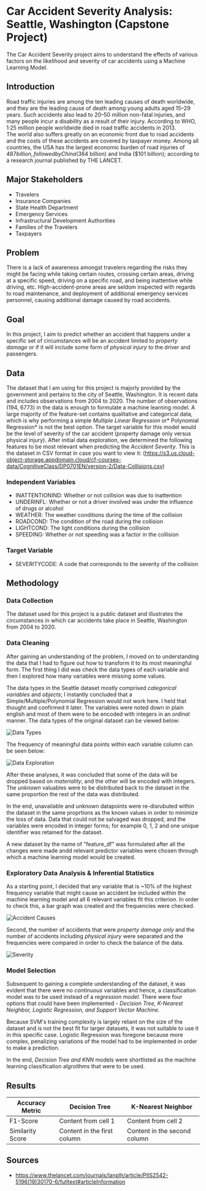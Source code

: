 # Car Accident Severity Analysis: Seattle, Washington (Capstone Project)

The Car Accident Severity project aims to understand the effects of various factors on the likelihood and severity of car accidents using a Machine Learning Model.

## Introduction

Road traffic injuries are among the ten leading causes of death worldwide, and they are the leading cause of death among young adults aged 15–29 years. Such accidents also lead to 20–50 million non-fatal injuries, and many people incur a disability as a result of their injury. According to WHO, 1·25 million people worldwide died in road traffic accidents in 2013.  
The world also suffers greatly on an economic front due to road accidents and the costs of these accidents are covered by taxpayer money.  Among all countries, the USA has the largest economic burden of road injuries of $487 billion, followed by China ($364 billion) and India ($101 billion); according to a research journal published by THE LANCET.

## Major Stakeholders

- Travelers
- Insurance Companies
- State Health Department
- Emergency Services
- Infrastructural Development Authorities
- Families of the Travelers
- Taxpayers

## Problem

There is a lack of awareness amongst travelers regarding the risks they might be facing while taking certain routes, crossing certain areas, driving at a specific speed, driving on a specific road, and being inattentive while driving, etc. High-accident-prone areas are seldom inspected with regards to road maintenance, and deployment of additional emergency services personnel, causing additional damage caused by road accidents.

## Goal

In this project, I aim to predict whether an accident that happens under a specific set of circumstances will be an accident limited to *property damage* or if it will include some form of *physical injury* to the driver and passengers.

## Data

The dataset that I am using for this project is majorly provided by the government and pertains to the city of Seattle, Washington. It is recent data and includes observations from 2004 to 2020. The number of observations (194, 6773) in the data is enough to formulate a machine learning model. A large majority of the feature-set contains qualitative and categorical data, which is why performing a simple *Multiple Linear Regression* or* Polynomial Regression* is not the best option. The target variable for this model would be the level of severity of the car accident (property damage only versus physical injury).
After initial data exploration, we determined the following features to be most relevant when predicting the *Accident Severity*.
This is the dataset in CSV format in case you want to view it: (https://s3.us.cloud-object-storage.appdomain.cloud/cf-courses-data/CognitiveClass/DP0701EN/version-2/Data-Collisions.csv)

### Independent Variables

- INATTENTIONIND: Whether or not collision was due to inattention
- UNDERINFL: Whether or not a driver involved was under the influence of drugs or alcohol
- WEATHER: The weather conditions during the time of the collision
- ROADCOND: The condition of the road during the collision
- LIGHTCOND: The light conditions during the collision
- SPEEDING: Whether or not speeding was a factor in the collision

### Target Variable

- SEVERITYCODE: A code that corresponds to the severity of the collision

## Methodology

### Data Collection

The dataset used for this project is a public dataset and illustrates the circumstances in which car accidents take place in Seattle, Washington from 2004 to 2020.

### Data Cleaning

After gaining an understanding of the problem, I moved on to understanding the data that I had to figure out how to transform it to its most meaningful form. The first thing I did was check the data types of each variable and then I explored how many variables were missing some values.

The data types in the Seattle dataset mostly comprised *categorical variables* and *objects*; I instantly concluded that a Simple/Multiple/Polynomial Regression would not work here. I held that thought and confirmed it later. The variables were noted down in plain english and most of them were to be encoded with integers in an *ordinal* manner. The data types of the original dataset can be viewed below:

![Data Types](https://github.com/shaffannaeem123/Car-Accident-Severity---Analysis/blob/master/Data%20Types.JPG)

The frequency of meaningful data points within each variable column can be seen below:

![Data Exploration](https://github.com/shaffannaeem123/Car-Accident-Severity---Analysis/blob/master/Variable%20Frequency.jpeg)

After these analyses, it was concluded that some of the data will be dropped based on *materiality*, and the other will be encoded with integers. The *unknown* valuables were to be distributed back to the dataset in the same proportion the rest of the data was distributed.

In the end, unavailable and unknown datapoints were re-disrubuted within the dataset in the same proprtions as the known values in order to minimize the loss of data. Data that could not be salvaged was dropped, and the variables were encoded in integer forms; for example 0, 1, 2 and one unique identifier was retained for the dataset.

A new dataset by the name of "feature_df" was formulated after all the changes were made andd relevant predictor variables were chosen through which a machine learning model would be created.

### Exploratory Data Analysis & Inferential Statistics

As a starting point, I decided that any variable that is ~10% of the highest frequency variable that might cause an accident be included within the machine learning model and all 6 relevant variables fit this criterion. In order to check this, a bar graph was created and the frequencies were checked.

![Accident Causes](https://github.com/shaffannaeem123/Car-Accident-Severity---Analysis/blob/master/Accident%20Causes.jpeg)

Second, the number of accidents that were *property damage only* and the number of accidents including *physical injury* were separated and the frequencies were compared in order to check the balance of the data.

![Severity](https://github.com/shaffannaeem123/Car-Accident-Severity---Analysis/blob/master/Severity%20of%20Accidents.jpeg)

### Model Selection

Subsequent to gaining a complete understanding of the dataset, it was evident that there were no *continuous* variables and hence, a classification model was to be used instead of a *regression model*. There were four options that could have been implemented - *Decision Tree, K-Nearest Neighbor, Logistic Regression, and Support Vector Machine.*

Because SVM's training complexity is largely reliant on the size of the dataset and is not the best fit for larger datasets, it was not suitable to use it in this specific case. Logistic Regression was foregone because more complex, penalizing variations of the model had to be implemented in order to make a prediction.

In the end, *Decision Tree and KNN* models were shortlisted as the machine learning classification algroithms that were to be used.

## Results



Accuracy Metric |Decision Tree | K-Nearest Neighbor |
------------ | ------------- | -------------
F1-Score | Content from cell 1 | Content from cell 2
Similarity Score | Content in the first column | Content in the second column



## Sources

- https://www.thelancet.com/journals/lanplh/article/PIIS2542-5196(19)30170-6/fulltext#articleInformation

